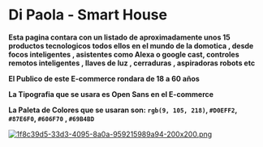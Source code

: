 # Di Paola - Smart House

**Esta pagina contara con un listado de aproximadamente unos 15 productos tecnologicos todos ellos en el mundo de la domotica , desde focos inteligentes , asistentes como Alexa o google cast, controles remotos inteligentes , llaves de luz , cerraduras , aspiradoras robots etc**

**El Publico de este E-commerce rondara de 18 a 60 años**

**La Tipografia que se usara es Open Sans en el E-commerce** 

**La Paleta de Colores que se usaran son: `rgb(9, 105, 218)`, `#D0EFF2`, `#87E6F0`, `#606F70` , `#69B4BD`**


[![1f8c39d5-33d3-4095-8a0a-959215989a94-200x200.png](https://i.postimg.cc/zf6HGtJD/1f8c39d5-33d3-4095-8a0a-959215989a94-200x200.png)](https://postimg.cc/mc3gdSzK)

